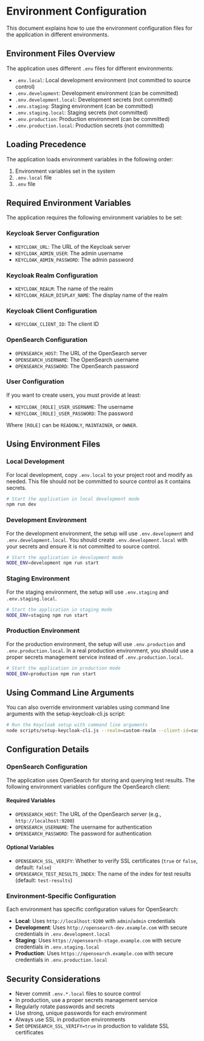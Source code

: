 # Environment Configuration

This document explains how to use the environment configuration files for the application in different environments.

## Environment Files Overview

The application uses different `.env` files for different environments:

- `.env.local`: Local development environment (not committed to source control)
- `.env.development`: Development environment (can be committed)
- `.env.development.local`: Development secrets (not committed)
- `.env.staging`: Staging environment (can be committed)
- `.env.staging.local`: Staging secrets (not committed)
- `.env.production`: Production environment (can be committed)
- `.env.production.local`: Production secrets (not committed)

## Loading Precedence

The application loads environment variables in the following order:

1. Environment variables set in the system
2. `.env.local` file
3. `.env` file

## Required Environment Variables

The application requires the following environment variables to be set:

### Keycloak Server Configuration

- `KEYCLOAK_URL`: The URL of the Keycloak server
- `KEYCLOAK_ADMIN_USER`: The admin username
- `KEYCLOAK_ADMIN_PASSWORD`: The admin password

### Keycloak Realm Configuration

- `KEYCLOAK_REALM`: The name of the realm
- `KEYCLOAK_REALM_DISPLAY_NAME`: The display name of the realm

### Keycloak Client Configuration

- `KEYCLOAK_CLIENT_ID`: The client ID

### OpenSearch Configuration

- `OPENSEARCH_HOST`: The URL of the OpenSearch server
- `OPENSEARCH_USERNAME`: The OpenSearch username
- `OPENSEARCH_PASSWORD`: The OpenSearch password

### User Configuration

If you want to create users, you must provide at least:

- `KEYCLOAK_[ROLE]_USER_USERNAME`: The username
- `KEYCLOAK_[ROLE]_USER_PASSWORD`: The password

Where `[ROLE]` can be `READONLY`, `MAINTAINER`, or `OWNER`.

## Using Environment Files

### Local Development

For local development, copy `.env.local` to your project root and modify as needed. This file should not be committed to source control as it contains secrets.

```bash
# Start the application in local development mode
npm run dev
```

### Development Environment

For the development environment, the setup will use `.env.development` and `.env.development.local`. You should create `.env.development.local` with your secrets and ensure it is not committed to source control.

```bash
# Start the application in development mode
NODE_ENV=development npm run start
```

### Staging Environment

For the staging environment, the setup will use `.env.staging` and `.env.staging.local`.

```bash
# Start the application in staging mode
NODE_ENV=staging npm run start
```

### Production Environment

For the production environment, the setup will use `.env.production` and `.env.production.local`. In a real production environment, you should use a proper secrets management service instead of `.env.production.local`.

```bash
# Start the application in production mode
NODE_ENV=production npm run start
```

## Using Command Line Arguments

You can also override environment variables using command line arguments with the setup-keycloak-cli.js script:

```bash
# Run the Keycloak setup with command line arguments
node scripts/setup-keycloak-cli.js --realm=custom-realm --client-id=custom-client
```

## Configuration Details

### OpenSearch Configuration

The application uses OpenSearch for storing and querying test results. The following environment variables configure the OpenSearch client:

#### Required Variables

- `OPENSEARCH_HOST`: The URL of the OpenSearch server (e.g., `http://localhost:9200`)
- `OPENSEARCH_USERNAME`: The username for authentication
- `OPENSEARCH_PASSWORD`: The password for authentication

#### Optional Variables

- `OPENSEARCH_SSL_VERIFY`: Whether to verify SSL certificates (`true` or `false`, default: `false`)
- `OPENSEARCH_TEST_RESULTS_INDEX`: The name of the index for test results (default: `test-results`)

### Environment-Specific Configuration

Each environment has specific configuration values for OpenSearch:

- **Local**: Uses `http://localhost:9200` with `admin`/`admin` credentials
- **Development**: Uses `http://opensearch-dev.example.com` with secure credentials in `.env.development.local`
- **Staging**: Uses `https://opensearch-stage.example.com` with secure credentials in `.env.staging.local`
- **Production**: Uses `https://opensearch.example.com` with secure credentials in `.env.production.local`

## Security Considerations

- Never commit `.env.*.local` files to source control
- In production, use a proper secrets management service
- Regularly rotate passwords and secrets
- Use strong, unique passwords for each environment
- Always use SSL in production environments
- Set `OPENSEARCH_SSL_VERIFY=true` in production to validate SSL certificates
